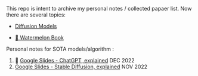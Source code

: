 This repo is intent to archive my personal notes / collected papaer list.
Now there are several topics:
- [Diffusion Models](https://github.com/congw729/congw729_log/tree/main/DiffusionModels)

- [🍉 Watermelon Book](https://github.com/congw729/congw729_log/tree/main/WatermelonBookfeatbyPumpkinBook)

Personal notes for SOTA models/algorithm :
1. 🌟 [Google Slides - ChatGPT, explained](https://docs.google.com/presentation/d/1qY34yBTFIsKRpFc9iYY5F1T1zdRRF4fqPQTM4RsEV-E/edit?usp=sharing) DEC 2022
2. [Google Slides - Stable Diffusion, explained](https://docs.google.com/presentation/d/1KcdpSOyRth0yOkQFlUKgf9263EaLeh0uDjORRoGToFg/edit?usp=sharing)  NOV 2022

